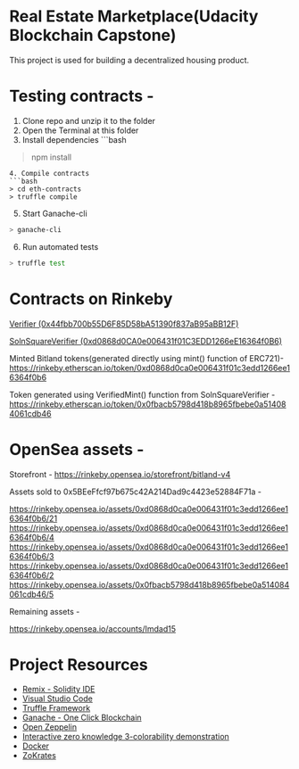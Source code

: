 # Real Estate Marketplace(Udacity Blockchain Capstone)

This project is used for building a decentralized housing product. 

# Testing contracts - 

  1. Clone repo and unzip it to the folder
  2. Open the Terminal at this folder
  3. Install dependencies
    ```bash
   > npm install
   ```
  4. Compile contracts
   ```bash
   > cd eth-contracts
   > truffle compile 
   ```
  5. Start Ganache-cli
   ```bash 
   > ganache-cli 
   ```
  6. Run automated tests
   ```bash
   > truffle test
   ```
# Contracts on Rinkeby
[Verifier (0x44fbb700b55D6F85D58bA51390f837aB95aBB12F)](https://rinkeby.etherscan.io/address/0x44fbb700b55D6F85D58bA51390f837aB95aBB12F)

[SolnSquareVerifier (0xd0868d0CA0e006431f01C3EDD1266eE16364f0B6)](https://rinkeby.etherscan.io/address/0xd0868d0CA0e006431f01C3EDD1266eE16364f0B6)

Minted Bitland tokens(generated directly using mint() function of ERC721)- https://rinkeby.etherscan.io/token/0xd0868d0ca0e006431f01c3edd1266ee16364f0b6

Token generated using VerifiedMint() function from SolnSquareVerifier - https://rinkeby.etherscan.io/token/0x0fbacb5798d418b8965fbebe0a514084061cdb46

# OpenSea assets - 

Storefront - https://rinkeby.opensea.io/storefront/bitland-v4

Assets sold to 0x5BEeFfcf97b675c42A214Dad9c4423e52884F71a - 

https://rinkeby.opensea.io/assets/0xd0868d0ca0e006431f01c3edd1266ee16364f0b6/21
https://rinkeby.opensea.io/assets/0xd0868d0ca0e006431f01c3edd1266ee16364f0b6/4
https://rinkeby.opensea.io/assets/0xd0868d0ca0e006431f01c3edd1266ee16364f0b6/3
https://rinkeby.opensea.io/assets/0xd0868d0ca0e006431f01c3edd1266ee16364f0b6/2
https://rinkeby.opensea.io/assets/0x0fbacb5798d418b8965fbebe0a514084061cdb46/5

Remaining assets - 

https://rinkeby.opensea.io/accounts/Imdad15

# Project Resources

* [Remix - Solidity IDE](https://remix.ethereum.org/)
* [Visual Studio Code](https://code.visualstudio.com/)
* [Truffle Framework](https://truffleframework.com/)
* [Ganache - One Click Blockchain](https://truffleframework.com/ganache)
* [Open Zeppelin ](https://openzeppelin.org/)
* [Interactive zero knowledge 3-colorability demonstration](http://web.mit.edu/~ezyang/Public/graph/svg.html)
* [Docker](https://docs.docker.com/install/)
* [ZoKrates](https://github.com/Zokrates/ZoKrates)
